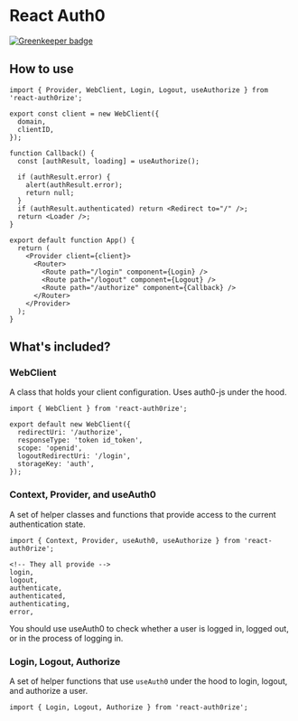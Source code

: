 # React Auth0

[![Greenkeeper badge](https://badges.greenkeeper.io/Lepozepo/react-auth0.svg)](https://greenkeeper.io/)

## How to use

```
import { Provider, WebClient, Login, Logout, useAuthorize } from 'react-auth0rize';

export const client = new WebClient({
  domain,
  clientID,
});

function Callback() {
  const [authResult, loading] = useAuthorize();

  if (authResult.error) {
    alert(authResult.error);
    return null;
  }
  if (authResult.authenticated) return <Redirect to="/" />;
  return <Loader />;
}

export default function App() {
  return (
    <Provider client={client}>
      <Router>
        <Route path="/login" component={Login} />
        <Route path="/logout" component={Logout} />
        <Route path="/authorize" component={Callback} />
      </Router>
    </Provider>
  );
}
```

## What's included?
### WebClient
A class that holds your client configuration. Uses auth0-js under the hood.

```
import { WebClient } from 'react-auth0rize';

export default new WebClient({
  redirectUri: '/authorize',
  responseType: 'token id_token',
  scope: 'openid',
  logoutRedirectUri: '/login',
  storageKey: 'auth',
});
```

### Context, Provider, and useAuth0
A set of helper classes and functions that provide access to the current authentication state.

```
import { Context, Provider, useAuth0, useAuthorize } from 'react-auth0rize';

<!-- They all provide -->
login,
logout,
authenticate,
authenticated,
authenticating,
error,
```

You should use useAuth0 to check whether a user is logged in, logged out, or in the process of logging in.

### Login, Logout, Authorize
A set of helper functions that use `useAuth0` under the hood to login, logout, and authorize a user.

```
import { Login, Logout, Authorize } from 'react-auth0rize';
```


